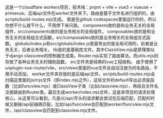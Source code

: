 这是一个cloudflare workers项目，技术栈：pnpm + vite + vue3 + vueuse + primevue，后端api文件在worker文件夹下。路由是基于文件名进行组织的，由scripts/build-routes.mjs生成。
我是在github codespaces里面运行你的，所以你想干什么就干什么，不用停下来问我。
components放的是和业务无关的全局组件，src/components放的是业务相关的全局组件。
composables放的是和业务无关的全局组合式函数，src/composables放的是业务相关的全局组合式函数。
globals/index.js和src/globals/index.js里面导出的是全局可用的，前者是业务无关，后者业务相关。
lib放的是基础库文件。其中ClassView.mjs是原理类似于django classview的控制器生成类。Router.mjs实现了路由算法。而utils.mjs则存放了各种业务无关的辅助函数。
src文件夹是经典的vue工程结构。
由于使用了unplugin-vue-router/vite，src/views里面的vue文件会自动注册为同名路由，不用手动添加。
worker文件夹存放的是后端api文件，scripts/build-routes.mjs会扫描这里面的js/mjs文件（除index.mjs之外），这些文件的default导出必须是函数（比如funcview.mjs）或ClassView子类（比如classview.mjs），再结合文件名注册路由到Router类，最后生成worker/index.mjs文件，这是本项目的请求处理核心，从这里可以看到，凡是以/api/开头的请求都会尝试在后端匹配，匹配的时候又删掉/api前缀再匹配，比如/api/funcview会匹配到worker/funcview.mjs文件，/api/classview会匹配到classview.mjs文件。
